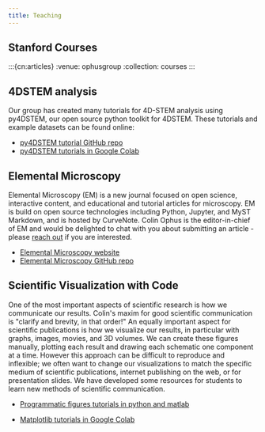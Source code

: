 ```yaml
---
title: Teaching
---
```




## Stanford Courses 


:::{cn:articles}
:venue: ophusgroup
:collection: courses
:::


## 4DSTEM analysis  

Our group has created many tutorials for 4D-STEM analysis using py4DSTEM, our open source python toolkit for 4DSTEM.  These tutorials and example datasets can be found online:

- [py4DSTEM tutorial GitHub repo](https://github.com/py4dstem/py4DSTEM_tutorials)
- [py4DSTEM tutorials in Google Colab](http://tinyurl.com/py4DSTEM)


## Elemental Microscopy

Elemental Microscopy (EM) is a new journal focused on open science, interactive content, and educational and tutorial articles for microscopy. EM is build on open source technologies including Python, Jupyter, and MyST Markdown, and is hosted by CurveNote. Colin Ophus is the editor-in-chief of EM and would be delighted to chat with you about submitting an article - please [reach out](mailto:cophus@stanford.edu) if you are interested.

- [Elemental Microscopy website](https://www.elementalmicroscopy.com/)
- [Elemental Microscopy GitHub repo](https://github.com/msa-em)



## Scientific Visualization with Code

One of the most important aspects of scientific research is how we communicate our results. Colin's maxim for good scientific communication is "clarify and brevity, in that order!" An equally important aspect for scientific publications is how we visualize our results, in particular with graphs, images, movies, and 3D volumes. We can create these figures manually, plotting each result and drawing each schematic one component at a time. However this approach can be difficult to reproduce and inflexible; we often want to change our visualizations to match the specific medium of scientific publications, internet publishing on the web, or for presentation slides. We have developed some resources for students to learn new methods of scientific communication.

- [Programmatic figures tutorials in python and matlab](https://github.com/cophus/Programmatic_Figures_Tutorial)

- [Matplotlib tutorials in Google Colab](https://tinyurl.com/progviz)



